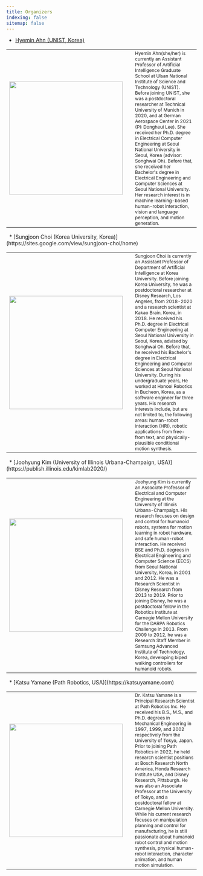 ```yaml
---
title: Organizers
indexing: false
sitemap: false
---
```

* [Hyemin Ahn (UNIST, Korea)](https://hyeminahn.oopy.io)
<table width="100%">
  <tr>
    <td width="25%"> <img src="../assets/images/hyemin_ahn.jpeg" alt= "" width="300" style="vertical-align: left;"></td>
    <td width="5%"></td>
    <td width="70%" style="vertical-align: left; font-size: 75%;"> 
Hyemin Ahn(she/her) is currently an Assistant Professor of Artificial Intelligence Graduate School at Ulsan National Institute of Science and Technology (UNIST). Before joining UNIST, she was a postdoctoral researcher at Technical University of Munich in 2020, and at German Aerospace Center in 2021 (PI: Dongheui Lee). She received her Ph.D. degree in Electrical Computer Engineering at Seoul National University in Seoul, Korea (advisor: Songhwai Oh). Before that, she received her Bachelor's degree in Electrical Engineering and Computer Sciences at Seoul National University. Her research interest is in machine learning-based human-robot interaction, vision and language perception, and motion generation.       
  </td>
  </tr>
  </tbody>
</table>
&nbsp;
* [Sungjoon Choi (Korea University, Korea)](https://sites.google.com/view/sungjoon-choi/home)
<table width="100%">
  <tr>
    <td width="25%"> <img src="../assets/images/sungjoon_choi.png" alt= "" width="300" style="vertical-align: left;"></td>
    <td width="5%"></td>
    <td width="70%" style="vertical-align: left; font-size: 75%;"> Sungjoon Choi is currently an Assistant Professor of Department of Artificial Intelligence at Korea University. Before joining Korea University, he was a postdoctoral researcher at Disney Research, Los Angeles, from 2018-2020 and a research scientist at Kakao Brain, Korea, in 2018. He received his Ph.D. degree in Electrical Computer Engineering at Seoul National University in Seoul, Korea, advised by Songhwai Oh. Before that, he received his Bachelor's degree in Electrical Engineering and Computer Sciences at Seoul National University. During his undergraduate years, He worked at Hanool Robotics in Bucheon, Korea, as a software engineer for three years. His research interests include, but are not limited to, the following areas: human-robot interaction (HRI), robotic applications from free-from text, and physically-plausible conditional motion synthesis. 
  </td>
  </tr>
</table>
&nbsp;
* [Joohyung Kim (University of Illinois Urbana-Champaign, USA)](https://publish.illinois.edu/kimlab2020/)
<table width="100%">
  <tr>
    <td width="25%"><img src="../assets/images/joohyung_kim.jpeg" alt= "" width="300" style="vertical-align: left;"></td>
    <td width="5%"></td>
    <td width="70%" style="vertical-align: left; font-size: 75%;"> Joohyung Kim is currently an Associate Professor of Electrical and Computer Engineering at the University of Illinois Urbana-Champaign. His research focuses on design and control for humanoid robots, systems for motion learning in robot hardware, and safe human-robot interaction. He received BSE and Ph.D. degrees in Electrical Engineering and Computer Science (EECS) from Seoul National University, Korea, in 2001 and 2012. He was a Research Scientist in Disney Research from 2013 to 2019. Prior to joining Disney, he was a postdoctoral fellow in the Robotics Institute at Carnegie Mellon University for the DARPA Robotics Challenge in 2013. From 2009 to 2012, he was a Research Staff Member in Samsung Advanced Institute of Technology, Korea, developing biped walking controllers for humanoid robots. 
  </td>
  </tr>
</table>
&nbsp;
* [Katsu Yamane (Path Robotics, USA)](https://katsuyamane.com) 
<table width="100%">
  <tr>
    <td width="25%"><img src="../assets/images/katsu_yamane.jpeg" alt= "" width="300" style="vertical-align: left;"></td>
    <td width="5%"></td>
    <td width="70%" style="vertical-align: left; font-size: 75%;"> Dr. Katsu Yamane is a Principal Research Scientist at Path Robotics Inc. He received his B.S., M.S., and Ph.D. degrees in Mechanical Engineering in 1997, 1999, and 2002 respectively from the University of Tokyo, Japan. Prior to joining Path Robotics in 2022, he held research scientist positions at Bosch Research North America, Honda Research Institute USA, and Disney Research, Pittsburgh. He was also an Associate Professor at the University of Tokyo, and a postdoctoral fellow at Carnegie Mellon University. While his current research focuses on manipulation planning and control for manufacturing, he is still passionate about humanoid robot control and motion synthesis, physical human-robot interaction, character animation, and human motion simulation. 
  </td>
  </tr>
</table>